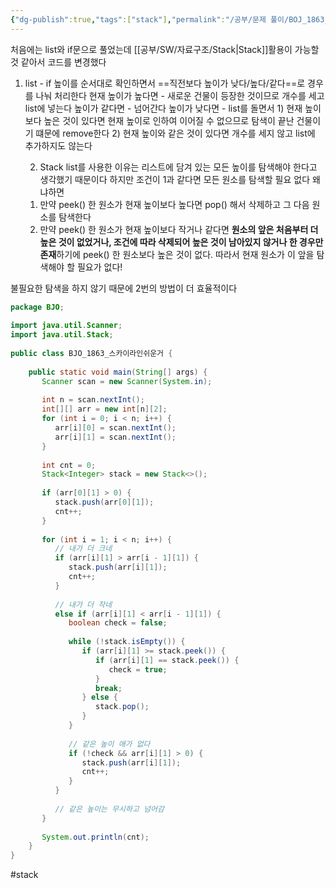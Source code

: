 ```yaml
---
{"dg-publish":true,"tags":["stack"],"permalink":"/공부/문제 풀이/BOJ_1863_스카이라인 쉬운거/","dgPassFrontmatter":true}
---
```


처음에는 list와 if문으로 풀었는데 [[공부/SW/자료구조/Stack\|Stack]]활용이 가능할 것 같아서 코드를 변경했다

1. list - if
   높이를 순서대로 확인하면서 ==직전보다 높이가 낮다/높다/같다==로 경우를 나눠 처리한다
   현재 높이가 높다면 - 새로운 건물이 등장한 것이므로 개수를 세고 list에 넣는다
   높이가 같다면 - 넘어간다
   높이가 낮다면 - list를 돌면서 1) 현재 높이보다 높은 것이 있다면 현재 높이로 인하여 이어질 수 없으므로 탐색이 끝난 건물이기 떄문에 remove한다 2) 현재 높이와 같은 것이 있다면 개수를 세지 않고 list에 추가하지도 않는다

   2. Stack
   list를 사용한 이유는 리스트에 담겨 있는 모든 높이를 탐색해야 한다고 생각했기 때문이다
   하지만 조건이 1과 같다면 모든 원소를 탐색할 필요 없다 왜냐하면
   1) 만약 peek() 한 원소가 현재 높이보다 높다면 pop() 해서 삭제하고 그 다음 원소를 탐색한다
   2) 만약 peek() 한 원소가 현재 높이보다 작거나 같다면 **원소의 앞은 처음부터 더 높은 것이 없었거나, 조건에 따라 삭제되어 높은 것이 남아있지 않거나 한 경우만 존재**하기에 peek() 한 원소보다 높은 것이 없다. 따라서 현재 원소가 이 앞을 탐색해야 할 필요가 없다!

불필요한 탐색을 하지 않기 때문에 2번의 방법이 더 효율적이다

````java
package BJO;  
  
import java.util.Scanner;  
import java.util.Stack;  
  
public class BJO_1863_스카이라인쉬운거 {  
  
    public static void main(String[] args) {  
       Scanner scan = new Scanner(System.in);  
  
       int n = scan.nextInt();  
       int[][] arr = new int[n][2];  
       for (int i = 0; i < n; i++) {  
          arr[i][0] = scan.nextInt();  
          arr[i][1] = scan.nextInt();  
       }  
  
       int cnt = 0;  
       Stack<Integer> stack = new Stack<>();  
  
       if (arr[0][1] > 0) {  
          stack.push(arr[0][1]);  
          cnt++;  
       }  
  
       for (int i = 1; i < n; i++) {  
          // 내가 더 크네  
          if (arr[i][1] > arr[i - 1][1]) {  
             stack.push(arr[i][1]);  
             cnt++;  
          }  
  
          // 내가 더 작네  
          else if (arr[i][1] < arr[i - 1][1]) {  
             boolean check = false;  
  
             while (!stack.isEmpty()) {  
                if (arr[i][1] >= stack.peek()) {  
                   if (arr[i][1] == stack.peek()) {  
                      check = true;  
                   }  
                   break;  
                } else {  
                   stack.pop();  
                }  
             }  
  
             // 같은 높이 애가 없다  
             if (!check && arr[i][1] > 0) {  
                stack.push(arr[i][1]);  
                cnt++;  
             }  
          }  
            
          // 같은 높이는 무시하고 넘어감  
       }  
  
       System.out.println(cnt);  
    }  
}
````
#stack 